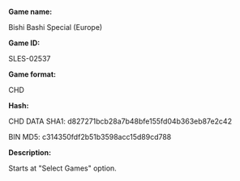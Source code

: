 **Game name:**

Bishi Bashi Special (Europe)

**Game ID:**

SLES-02537

**Game format:**

CHD

**Hash:**

CHD DATA SHA1: d827271bcb28a7b48bfe155fd04b363eb87e2c42

BIN MD5: c314350fdf2b51b3598acc15d89cd788

**Description:**

Starts at "Select Games" option.